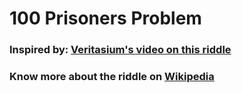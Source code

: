# 100 Prisoners Problem


### Inspired by: [Veritasium's video on this riddle](https://www.youtube.com/watch?v=iSNsgj1OCLA "The Riddle That Seems Impossible Even If You Know The Answer")

### Know more about the riddle on [Wikipedia](https://en.wikipedia.org/wiki/100_prisoners_problem "https://en.wikipedia.org/wiki/100_prisoners_problem")